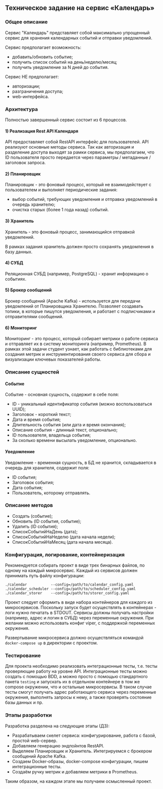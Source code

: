 ## Техническое задание на сервис «Календарь»

### Общее описание
Сервис "Календарь" представляет собой максимально упрощенный сервис для хранения календарных событий и отправки уведомлений.

Сервис предполагает возможность:
* добавить/обновить событие;
* получить список событий на день/неделю/месяц;
* получить уведомление за N дней до события.

Сервис НЕ предполагает:
* авторизации;
* разграничения доступа;
* web-интерфейса.

### Архитектура
Полностью завершенный сервис состоит из 6 процессов.

#### 1) Реализация Rest API Календаря
API предоставляет собой RestAPI интерфейс для пользователей. API реализуют основные методы сервиса.
Так как авторизация и разделение доступа выходят за рамки сервиса, мы предполагаем, что ID пользователя
просто передается через параметры / метаданные / заголовок запроса.

#### 2) Планировщик
Планировщик - это фоновый процесс, который не взаимодействует с пользователем и выполняет периодические задания:
* выбор событий, требующих уведомления и отправка уведомлений в очередь хранителю;
* очистка старых (более 1 года назад) событий.

#### 3) Хранитель
Хранитель - это фоновый процесс, занимающийся отправкой уведомлений.

В рамках задания хранитель должен просто сохранять уведомления в базу данных.

#### 4) СУБД
Реляционная СУБД (например, PostgreSQL) - хранит информацию о событиях.

#### 5) Брокер сообщений
Брокер сообщений (Apache Kafka) - используется для передачи уведомлений от Планировщика Хранителю. 
Позволяет создавать топики, в которые пишутся уведомления, и работает с подписчиками и отправителями сообщений.

#### 6) Мониторинг
Мониторинг - это процесс, который собирает метрики о работе сервиса и отправляет их в систему мониторинга (например, Prometheus). 
В рамках этой задачи студент узнает, как работать с библиотеками для создания метрик и инструментирования своего сервиса для сбора и визуализации ключевых показателей работы.

### Описание сущностей
#### Событие
Событие - основная сущность, содержит в себе поля:
* ID - уникальный идентификатор события (можно воспользоваться UUID);
* Заголовок - короткий текст;
* Дата и время события;
* Длительность события (или дата и время окончания);
* Описание события - длинный текст, опционально;
* ID пользователя, владельца события;
* За сколько времени высылать уведомление, опционально.

#### Уведомление
Уведомление - временная сущность, в БД не хранится, складывается в очередь для хранителя, содержит поля:
* ID события;
* Заголовок события;
* Дата события;
* Пользователь, которому отправлять.

### Описание методов
* Создать (событие);
* Обновить (ID события, событие);
* Удалить (ID события);
* СписокСобытийНаДень (дата);
* СписокСобытийНаНеделю (дата начала недели);
* СписокСобытийНaМесяц (дата начала месяца).

### Конфигурация, логирование, контейнеризация
Рекомендуется собирать проект в виде трех бинарных файлов, по одному на каждый микросервис.
Каждый из сервисов должен принимать путь файлу конфигурации:
```text
./calendar           --config=/path/to/calendar_config.yaml
./calendar_scheduler --config=/path/to/scheduler_config.yaml
./calendar_storer    --config=/path/to/storer_config.yaml
```
Проект следует оформить в виде набора контейнеров для каждого из микросервисов.
Поскольку запуск будет осуществлять в контейнерах - логи нужно печатать в STDOUT.
Сервисы должны получать настройки (например, адрес и логин в СУБД) через переменные окружения.
При желании можно использовать конфиг viper, с поддержкой переменных окружения.

Развертывание микросервиса должно осуществляться командой `docker-compose up` в директории с проектом.

### Тестирование
Для проекта необходимо реализовать интеграционные тесты, т.е. тесты проверяющие работу на уровне API.
Интеграционные тесты можно создать с помощью BDD, а можно просто с помощью стандартного пакета `testing`
и запускать их в отдельном контейнере в том же compose окружении, что и остальные микросервисы.
В таком случае тесты смогут получать адрес работающего сервиса через переменные окружения, выполнять запросы к нему,
а также проверять состояние базы данных и пр.

### Этапы разработки
Разработка разделена на следующие этапы (ДЗ):
* Разрабатываем скелет сервиса: конфигурирование, работа с базой, простой web-сервер.
* Добавляем генерацию эндпойнтов RestAPI.
* Выделяем Планировщик и Хранитель. Интегрируемся с брокером сообщений Apache Kafka.
* Создаем Docker-образы, docker-compose конфигурации, пишем интеграционные тесты.
* Создаём ручку метрик и добавляем метрики в Prometheus.

Таким образом, на каждом этапе мы получаем осмысленный проект.
